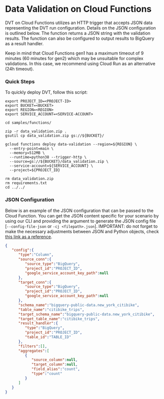 # Data Validation on Cloud Functions

DVT on Cloud Functions utilizes an HTTP trigger that accepts JSON data representing the DVT run configuration. Details on the JSON configuration is outlined below. The function returns a JSON string with the validation results. The function can also be configured to output results to BigQuery as a result handler.

Keep in mind that Cloud Functions gen1 has a maximum timeout of 9 minutes (60 minutes for gen2) which may be unsuitable for complex validations. In this case, we recommend using Cloud Run as an alternative (24h timeout).

### Quick Steps

To quickly deploy DVT, follow this script:

```
export PROJECT_ID=<PROJECT-ID>
export BUCKET=<BUCKET>
export REGION=<REGION>
export SERVICE_ACCOUNT=<SERVICE-ACCOUNT>

cd samples/functions/

zip -r data_validation.zip .
gsutil cp data_validation.zip gs://${BUCKET}/

gcloud functions deploy data-validation --region=${REGION} \
  --entry-point=main \
  --memory=512MB \
  --runtime=python38 --trigger-http \
  --source=gs://${BUCKET}/data_validation.zip \
  --service-account=${SERVICE_ACCOUNT} \
  --project=${PROJECT_ID}

rm data_validation.zip
rm requirements.txt
cd ../../
```

### JSON Configuration

Below is an example of the JSON configuration that can be passed to the Cloud Function. You can get the JSON content specific for your scenario by using our CLI and providing the argument to generate the JSON config file [`--config-file-json` or `-cj <filepath>.json`]. IMPORTANT: do not forget to make the necessary adjustments between JSON and Python objects, check [this link as a reference](https://python-course.eu/applications-python/json-and-python.php).

```json
{
   "config":{
      "type":"Column",
      "source_conn":{
         "source_type":"BigQuery",
         "project_id":"PROJECT_ID",
         "google_service_account_key_path":null
      },
      "target_conn":{
         "source_type":"BigQuery",
         "project_id":"PROJECT_ID",
         "google_service_account_key_path":null
      },
      "schema_name":"bigquery-public-data.new_york_citibike",
      "table_name":"citibike_trips",
      "target_schema_name":"bigquery-public-data.new_york_citibike",
      "target_table_name":"citibike_trips",
      "result_handler":{
         "type":"BigQuery",
         "project_id":"PROJECT_ID",
         "table_id":"TABLE_ID"
      },
      "filters":[],
      "aggregates":[
         {
            "source_column":null,
            "target_column":null,
            "field_alias":"count",
            "type":"count"
         }
      ]
   }
}
```